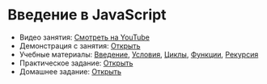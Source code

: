 # Введение в JavaScript

* Видео занятия: [Смотреть на YouTube](https://youtu.be/lQsuHIubV8Q) 
* Демонстрация с занятия: [Открыть](https://github.com/maxchv/WebShort/tree/master/module02/lesson01/demo)
* Учебные материалы: [Введение](unit01.pdf), [Условия](unit02.pdf), [Циклы](unit03.pdf), [Функции](unit04.pdf), [Рекурсия](unit05.pdf)
* Практическое задание: [Открыть](practice.pdf)
* Домашнее задание: [Открыть](hw.pdf)
